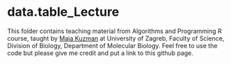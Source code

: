 # data.table_Lecture

This folder contains teaching material from Algorithms and Programming R course, taught by [Maja Kuzman](http://bioinfo.hr/maja-kuzman/) at University of Zagreb, Faculty of Science, Division of Biology, Department of Molecular Biology. Feel free to use the code but please give me credit and put a link to this github page.

